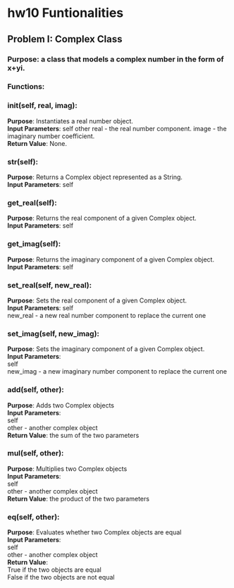 # hw10 Funtionalities

## Problem I: Complex Class
### Purpose: a class that models a complex number in the form of x+yi.

### Functions:

### __init__(self, real, imag):
**Purpose**: Instantiates a real number object.   
**Input Parameters**: 
self
other
real -  the real number component.
image - the imaginary number coefficient.    
**Return Value**: None.

### __str__(self):
**Purpose**: Returns a Complex object represented as a String.  
**Input Parameters**: self   

### get_real(self):
**Purpose**: Returns the real component of a given Complex object.     
**Input Parameters**: self   

### get_imag(self):   
**Purpose**: Returns the imaginary component of a given Complex object.     
**Input Parameters**: self   

### set_real(self, new_real):
**Purpose**: Sets the real component of a given Complex object.     
**Input Parameters**: 
self    
new_real - a new real number component to replace the current one    

### set_imag(self, new_imag):
**Purpose**: Sets the imaginary component of a given Complex object.     
**Input Parameters**:     
self   
new_imag - a new imaginary number component to replace the current one   

### __add__(self, other):
**Purpose**: Adds two Complex objects     
**Input Parameters**:    
self    
other - another complex object    
**Return Value**: the sum of the two parameters    

### __mul__(self, other):
**Purpose**: Multiplies two Complex objects      
**Input Parameters**:        
self    
other - another complex object    
**Return Value**: the product of the two parameters    

### __eq__(self, other):
**Purpose**: Evaluates whether two Complex objects are equal     
**Input Parameters**:    
self     
other - another complex object    
**Return Value**:      
True if the two objects are equal    
False if the two objects are not equal    
